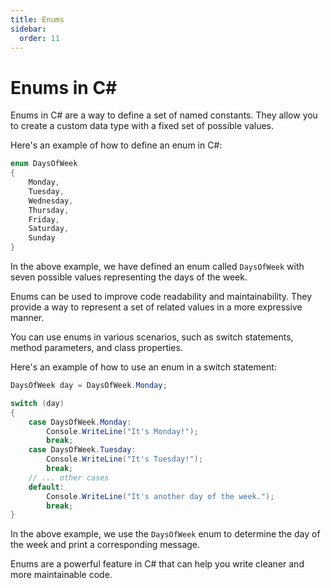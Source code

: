 ```yaml
---
title: Enums
sidebar:
  order: 11
---
```


# Enums in C#

Enums in C# are a way to define a set of named constants. They allow you to create a custom data type with a fixed set of possible values.

Here's an example of how to define an enum in C#:

```csharp
enum DaysOfWeek
{
    Monday,
    Tuesday,
    Wednesday,
    Thursday,
    Friday,
    Saturday,
    Sunday
}
```

In the above example, we have defined an enum called `DaysOfWeek` with seven possible values representing the days of the week.

Enums can be used to improve code readability and maintainability. They provide a way to represent a set of related values in a more expressive manner.

You can use enums in various scenarios, such as switch statements, method parameters, and class properties.

Here's an example of how to use an enum in a switch statement:

```csharp
DaysOfWeek day = DaysOfWeek.Monday;

switch (day)
{
    case DaysOfWeek.Monday:
        Console.WriteLine("It's Monday!");
        break;
    case DaysOfWeek.Tuesday:
        Console.WriteLine("It's Tuesday!");
        break;
    // ... other cases
    default:
        Console.WriteLine("It's another day of the week.");
        break;
}
```

In the above example, we use the `DaysOfWeek` enum to determine the day of the week and print a corresponding message.

Enums are a powerful feature in C# that can help you write cleaner and more maintainable code.